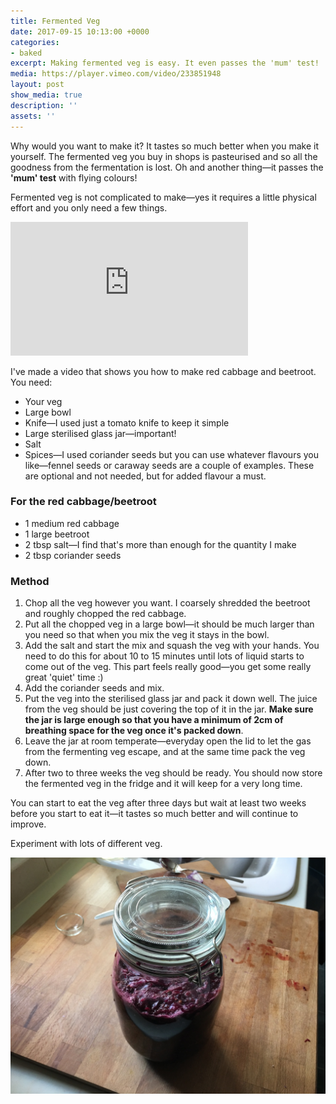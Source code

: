 ```yaml
---
title: Fermented Veg
date: 2017-09-15 10:13:00 +0000
categories:
- baked
excerpt: Making fermented veg is easy. It even passes the 'mum' test!
media: https://player.vimeo.com/video/233851948
layout: post
show_media: true
description: ''
assets: ''
---
```


Why would you want to make it? It tastes so much better when you make it yourself. The fermented veg you buy in shops is pasteurised and so all the goodness from the fermentation is lost. Oh and another thing—it passes the **'mum' test** with flying colours!

Fermented veg is not complicated to make—yes it requires a little physical effort and you only need a few things.

<iframe src="https://player.vimeo.com/video/233851948" frameborder="0" width="380" height="214" webkitallowfullscreen mozallowfullscreen allowfullscreen></iframe> 

I've made a video that shows you how to make red cabbage and beetroot. You need:

* Your veg
* Large bowl
* Knife—I used just a tomato knife to keep it simple
* Large sterilised glass jar—important!
* Salt
* Spices—I used coriander seeds but you can use whatever flavours you like—fennel seeds or caraway seeds are a couple of examples. These are optional and not needed, but for added flavour a must.

### For the red cabbage/beetroot
* 1 medium red cabbage
* 1 large beetroot
* 2 tbsp salt—I find that's more than enough for the quantity I make
* 2 tbsp coriander seeds

### Method
1. Chop all the veg however you want. I coarsely shredded the beetroot and roughly chopped the red cabbage.
2. Put all the chopped veg in a large bowl—it should be much larger than you need so that when you mix the veg it stays in the bowl.
3. Add the salt and start the mix and squash the veg with your hands. You need to do this for about 10 to 15 minutes until lots of liquid starts to come out of the veg. This part feels really good—you get some really great 'quiet' time :)
4. Add the coriander seeds and mix.
5. Put the veg into the sterilised glass jar and pack it down well. The juice from the veg should be just covering the top of it in the jar. **Make sure the jar is large enough so that you have a minimum of 2cm of breathing space for the veg once it's packed down**.
6. Leave the jar at room temperate—everyday open the lid to let the gas from the fermenting veg escape, and at the same time pack the veg down.
7. After two to three weeks the veg should be ready. You should now store the fermented veg in the fridge and it will keep for a very long time.

You can start to eat the veg after three days but wait at least two weeks before you start to eat it—it tastes so much better and will continue to improve.

Experiment with lots of different veg.

![fermented red cabbage and beetroot](/uploads/fermented-red-cabbage-beetroot.jpeg)
